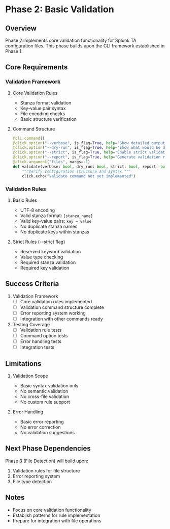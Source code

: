 # Phase 2: Basic Validation

## Overview

Phase 2 implements core validation functionality for Splunk TA configuration files. This phase builds upon the CLI framework established in Phase 1.

## Core Requirements

### Validation Framework

1. Core Validation Rules
   - Stanza format validation
   - Key-value pair syntax
   - File encoding checks
   - Basic structure verification

2. Command Structure

   ```python
   @cli.command()
   @click.option("--verbose", is_flag=True, help="Show detailed output")
   @click.option("--dry-run", is_flag=True, help="Show what would be done without making changes")
   @click.option("--strict", is_flag=True, help="Enable strict validation rules")
   @click.option("--report", is_flag=True, help="Generate validation report")
   @click.argument("files", nargs=-1)
   def validate(verbose: bool, dry_run: bool, strict: bool, report: bool, files: tuple[str, ...]) -> None:
       """Verify configuration structure and syntax."""
       click.echo("Validate command not yet implemented")
   ```

### Validation Rules

1. Basic Rules
   - UTF-8 encoding
   - Valid stanza format: `[stanza_name]`
   - Valid key-value pairs: `key = value`
   - No duplicate stanza names
   - No duplicate keys within stanzas

2. Strict Rules (--strict flag)
   - Reserved keyword validation
   - Value type checking
   - Required stanza validation
   - Required key validation

## Success Criteria

1. Validation Framework
   - [ ] Core validation rules implemented
   - [ ] Validation command structure complete
   - [ ] Error reporting system working
   - [ ] Integration with other commands ready

2. Testing Coverage
   - [ ] Validation rule tests
   - [ ] Command option tests
   - [ ] Error handling tests
   - [ ] Integration tests

## Limitations

1. Validation Scope
   - Basic syntax validation only
   - No semantic validation
   - No cross-file validation
   - No custom rule support

2. Error Handling
   - Basic error reporting
   - No error correction
   - No validation suggestions

## Next Phase Dependencies

Phase 3 (File Detection) will build upon:

1. Validation rules for file structure
2. Error reporting system
3. File type detection

## Notes

- Focus on core validation functionality
- Establish patterns for rule implementation
- Prepare for integration with file operations
